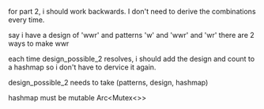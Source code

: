 for part 2, i should work backwards. I don't need to derive the combinations
    every time.


say i have a design of 'wwr' and patterns 'w' and 'wwr' and 'wr'
there are 2 ways to make wwr

each time design_possible_2 resolves, i should add the design and count to a
hashmap so i don't have to dervice it again.

design_possible_2 needs to take (patterns, design, hashmap)

hashmap must be mutable Arc<Mutex<>>
